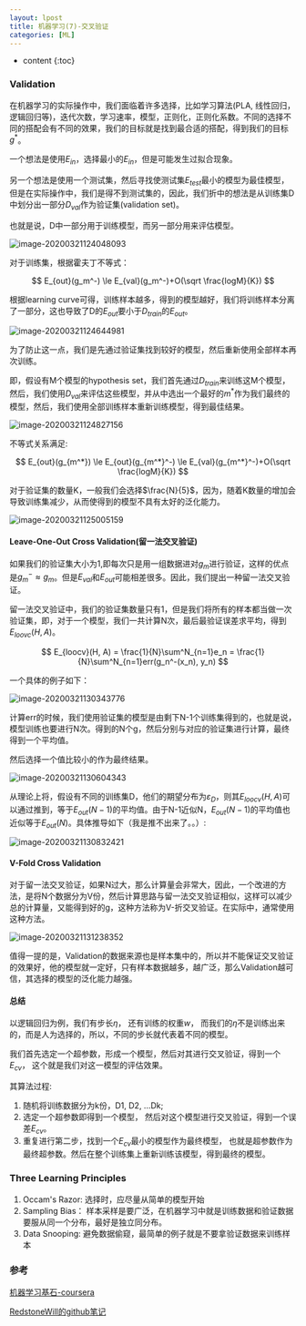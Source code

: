 ```yaml
---
layout: lpost
title: 机器学习(7)-交叉验证
categories: [ML]
---
```


* content
{:toc}

### Validation

在机器学习的实际操作中，我们面临着许多选择，比如学习算法(PLA, 线性回归，逻辑回归等)，迭代次数，学习速率，模型，正则化，正则化系数。不同的选择不同的搭配会有不同的效果，我们的目标就是找到最合适的搭配，得到我们的目标$g^*$。

一个想法是使用$E_{in}$，选择最小的$E_{in}$，但是可能发生过拟合现象。

另一个想法是使用一个测试集，然后寻找使测试集$E_{test}$最小的模型为最佳模型，但是在实际操作中，我们是得不到测试集的，因此，我们折中的想法是从训练集D中划分出一部分$D_{val}$作为验证集(validation set)。

也就是说，D中一部分用于训练模型，而另一部分用来评估模型。

![image-20200321124048093](../posts/2020-03-21-%E6%9E%97%E8%BD%A9%E7%94%B0-%E4%BA%A4%E5%8F%89%E9%AA%8C%E8%AF%81/image-20200321124048093.png)

对于训练集，根据霍夫丁不等式：


$$
E_{out}(g_m^-) \le E_{val}(g_m^-)+O(\sqrt \frac{logM}{K})
$$


根据learning curve可得，训练样本越多，得到的模型越好，我们将训练样本分离了一部分，这也导致了D的$E_{out}$要小于$D_{train}$的$E_{out}$。

![image-20200321124644981](../posts/2020-03-21-%E6%9E%97%E8%BD%A9%E7%94%B0-%E4%BA%A4%E5%8F%89%E9%AA%8C%E8%AF%81/image-20200321124644981.png)

为了防止这一点，我们是先通过验证集找到较好的模型，然后重新使用全部样本再次训练。

即，假设有M个模型的hypothesis set，我们首先通过$D_{train}$来训练这M个模型，然后，我们使用$D_{val}$来评估这些模型，并从中选出一个最好的$m^*$作为我们最终的模型，然后，我们使用全部训练样本重新训练模型，得到最佳结果。

![image-20200321124827156](../posts/2020-03-21-%E6%9E%97%E8%BD%A9%E7%94%B0-%E4%BA%A4%E5%8F%89%E9%AA%8C%E8%AF%81/image-20200321124827156.png)

不等式关系满足:


$$
E_{out}(g_{m^*}) \le E_{out}(g_{m^*}^-) \le E_{val}(g_{m^*}^-)+O(\sqrt \frac{logM}{K})
$$


对于验证集的数量K，一般我们会选择$\frac{N}{5}$，因为，随着K数量的增加会导致训练集减少，从而使得到的模型不具有太好的泛化能力。

![image-20200321125005159](../posts/2020-03-21-%E6%9E%97%E8%BD%A9%E7%94%B0-%E4%BA%A4%E5%8F%89%E9%AA%8C%E8%AF%81/image-20200321125005159.png)

#### Leave-One-Out Cross Validation(留一法交叉验证)

如果我们的验证集大小为1,即每次只是用一组数据进对$g_m$进行验证，这样的优点是$g_m ^- \approx g_m$。但是$E_{val}$和$E_{out}$可能相差很多。因此，我们提出一种留一法交叉验证。

留一法交叉验证中，我们的验证集数量只有1，但是我们将所有的样本都当做一次验证集，即，对于一个模型，我们一共计算N次，最后最验证误差求平均，得到$E_{loovc}(H, A)$。


$$
E_{loocv}(H, A) = \frac{1}{N}\sum^N_{n=1}e_n = \frac{1}{N}\sum^N_{n=1}err(g_n^-(x_n), y_n)
$$


一个具体的例子如下：

![image-20200321130343776](../posts/2020-03-21-%E6%9E%97%E8%BD%A9%E7%94%B0-%E4%BA%A4%E5%8F%89%E9%AA%8C%E8%AF%81/image-20200321130343776.png)

计算err的时候，我们使用验证集的模型是由剩下N-1个训练集得到的，也就是说，模型训练也要进行N次。得到的N个g，然后分别与对应的验证集进行计算，最终得到一个平均值。

然后选择一个值比较小的作为最终结果。

![image-20200321130604343](../posts/2020-03-21-%E6%9E%97%E8%BD%A9%E7%94%B0-%E4%BA%A4%E5%8F%89%E9%AA%8C%E8%AF%81/image-20200321130604343.png)

从理论上将，假设有不同的训练集D，他们的期望分布为$\varepsilon_D$，则其$E_{loocv}(H, A)$可以通过推到，等于$E_{out}(N-1)$的平均值。由于N-1近似N，$E_{out}(N-1)$的平均值也近似等于$E_{out}(N)$。具体推导如下（我是推不出来了。。）:

![image-20200321130832421](../posts/2020-03-21-%E6%9E%97%E8%BD%A9%E7%94%B0-%E4%BA%A4%E5%8F%89%E9%AA%8C%E8%AF%81/image-20200321130832421.png)

#### V-Fold Cross Validation

对于留一法交叉验证，如果N过大，那么计算量会非常大，因此，一个改进的方法，是将N个数据分为V份，然后计算思路与留一法交叉验证相似，这样可以减少总的计算量，又能得到好的g，这种方法称为V-折交叉验证。在实际中，通常使用这种方法。

![image-20200321131238352](../posts/2020-03-21-%E6%9E%97%E8%BD%A9%E7%94%B0-%E4%BA%A4%E5%8F%89%E9%AA%8C%E8%AF%81/image-20200321131238352.png)

值得一提的是，Validation的数据来源也是样本集中的，所以并不能保证交叉验证的效果好，他的模型就一定好，只有样本数据越多，越广泛，那么Validation越可信，其选择的模型的泛化能力越强。

#### 总结

以逻辑回归为例，我们有步长$\eta$， 还有训练的权重$w$， 而我们的$\eta$不是训练出来的，而是人为选择的，所以，不同的步长就代表着不同的模型。

我们首先选定一个超参数，形成一个模型，然后对其进行交叉验证，得到一个$E_{cv}$， 这个就是我们对这一模型的评估效果。

其算法过程:

1. 随机将训练数据分为k份，D1, D2, ...Dk;
2. 选定一个超参数即得到一个模型， 然后对这个模型进行交叉验证，得到一个误差$E_{cv}$。
3. 重复进行第二步，找到一个$E_{cv}$最小的模型作为最终模型， 也就是超参数作为最终超参数。然后在整个训练集上重新训练该模型，得到最终的模型。

### Three Learning Principles

1. Occam's Razor: 选择时，应尽量从简单的模型开始
2. Sampling Bias： 样本采样是要广泛，在机器学习中就是训练数据和验证数据要服从同一个分布，最好是独立同分布。
3. Data Snooping: 避免数据偷窥，最简单的例子就是不要拿验证数据来训练样本

### 参考

[机器学习基石-coursera](https://www.coursera.org/learn/ntumlone-algorithmicfoundations/home/welcome)

[RedstoneWill的github笔记](https://github.com/RedstoneWill/HsuanTienLin_MachineLearning)
